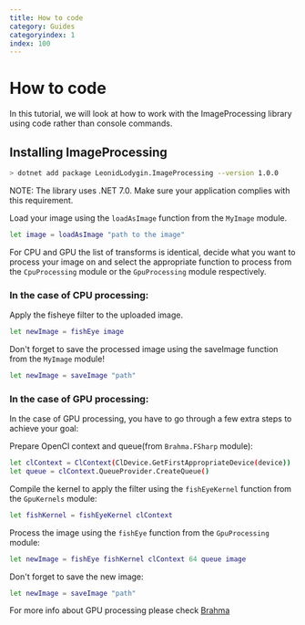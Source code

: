 ```yaml
---
title: How to code
category: Guides
categoryindex: 1
index: 100
---
```


# How to code

In this tutorial, we will look at how to work with the ImageProcessing library using code rather than console commands.

## Installing ImageProcessing

```sh
> dotnet add package LeonidLodygin.ImageProcessing --version 1.0.0
```
<div class="alert alert-primary" role="alert">
    <p>
        NOTE: The library uses .NET 7.0. Make sure your application complies with this requirement.
    </p>
</div>

Load your image using the `loadAsImage` function from the `MyImage` module.

```sh
let image = loadAsImage "path to the image"
```

For CPU and GPU the list of transforms is identical, decide what you want to process your image on and select the appropriate function to process from the `CpuProcessing` module or the `GpuProcessing` module respectively.

### In the case of CPU processing:

Apply the fisheye filter to the uploaded image.

```sh
let newImage = fishEye image
```

Don't forget to save the processed image using the saveImage function from the `MyImage` module!

```sh
let newImage = saveImage "path"
```

### In the case of GPU processing:

In the case of GPU processing, you have to go through a few extra steps to achieve your goal:

Prepare OpenCl context and queue(from `Brahma.FSharp` module):

```sh
let clContext = ClContext(ClDevice.GetFirstAppropriateDevice(device))
let queue = clContext.QueueProvider.CreateQueue()
```

Compile the kernel to apply the filter using the `fishEyeKernel` function from the `GpuKernels` module: 

```sh
let fishKernel = fishEyeKernel clContext
```

Process the image using the `fishEye` function from the `GpuProcessing` module:

```sh
let newImage = fishEye fishKernel clContext 64 queue image
```

Don't forget to save the new image:

```sh
let newImage = saveImage "path"
```

<div class="alert alert-primary" role="alert">
    <p>
        For more info about GPU processing please check <a href="https://yaccconstructor.github.io/Brahma.FSharp/">Brahma
    </p>
</div>
